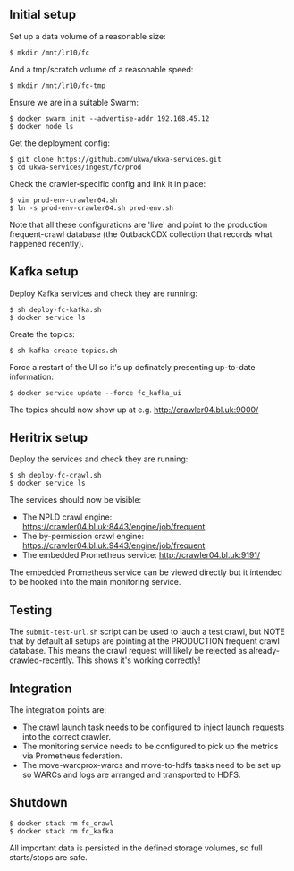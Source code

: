 
## Initial setup

Set up a data volume of a reasonable size:

    $ mkdir /mnt/lr10/fc

And a tmp/scratch volume of a reasonable speed:

    $ mkdir /mnt/lr10/fc-tmp

Ensure we are in a suitable Swarm:

    $ docker swarm init --advertise-addr 192.168.45.12
    $ docker node ls

Get the deployment config:

    $ git clone https://github.com/ukwa/ukwa-services.git
    $ cd ukwa-services/ingest/fc/prod

Check the crawler-specific config and link it in place:

    $ vim prod-env-crawler04.sh
    $ ln -s prod-env-crawler04.sh prod-env.sh

Note that all these configurations are 'live' and point to the production frequent-crawl database (the OutbackCDX collection that records what happened recently).

## Kafka setup

Deploy Kafka services and check they are running:

    $ sh deploy-fc-kafka.sh
    $ docker service ls

Create the topics:

    $ sh kafka-create-topics.sh

Force a restart of the UI so it's up definately presenting up-to-date information:

    $ docker service update --force fc_kafka_ui

The topics should now show up at e.g. http://crawler04.bl.uk:9000/


## Heritrix setup

Deploy the services and check they are running:

    $ sh deploy-fc-crawl.sh
    $ docker service ls

The services should now be visible:

* The NPLD crawl engine: https://crawler04.bl.uk:8443/engine/job/frequent
* The by-permission crawl engine: https://crawler04.bl.uk:9443/engine/job/frequent 
* The embedded Prometheus service: http://crawler04.bl.uk:9191/

The embedded Prometheus service can be viewed directly but it intended to be hooked into the main monitoring service.

## Testing

The `submit-test-url.sh` script can be used to lauch a test crawl, but NOTE that by default all setups are pointing at the PRODUCTION frequent crawl database. This means the crawl request will likely be rejected as already-crawled-recently. This shows it's working correctly!


## Integration

The integration points are:

* The crawl launch task needs to be configured to inject launch requests into the correct crawler.
* The monitoring service needs to be configured to pick up the metrics via Prometheus federation.
* The move-warcprox-warcs and move-to-hdfs tasks need to be set up so WARCs and logs are arranged and transported to HDFS.


## Shutdown

    $ docker stack rm fc_crawl
    $ docker stack rm fc_kafka

All important data is persisted in the defined storage volumes, so full starts/stops are safe.
